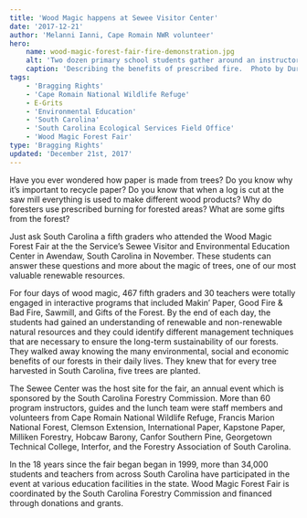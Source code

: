 ```yaml
---
title: 'Wood Magic happens at Sewee Visitor Center'
date: '2017-12-21'
author: 'Melanni Ianni, Cape Romain NWR volunteer'
hero:
    name: wood-magic-forest-fair-fire-demonstration.jpg
    alt: 'Two dozen primary school students gather around an instructor and a small fire.'
    caption: 'Describing the benefits of prescribed fire.  Photo by Durwin Carter, USFWS.'
tags:
    - 'Bragging Rights'
    - 'Cape Romain National Wildlife Refuge'
    - E-Grits
    - 'Environmental Education'
    - 'South Carolina'
    - 'South Carolina Ecological Services Field Office'
    - 'Wood Magic Forest Fair'
type: 'Bragging Rights'
updated: 'December 21st, 2017'
---
```


Have you ever wondered how paper is made from trees? Do you know why it’s important to recycle paper? Do you know that when a log is cut at the saw mill everything is used to make different wood products? Why do foresters use prescribed burning for forested areas? What are some gifts from the forest?

Just ask South Carolina a fifth graders who attended the Wood Magic Forest Fair at the the Service’s Sewee Visitor and Environmental Education Center in Awendaw, South Carolina in November. These students can answer these questions and more about the magic of trees, one of our most valuable renewable resources. 

For four days of wood magic, 467 fifth graders and 30 teachers were totally engaged in interactive programs that included  Makin’ Paper, Good Fire & Bad Fire, Sawmill, and Gifts of the Forest. By the end of each day, the students had gained an understanding of renewable and non-renewable natural resources and they could identify different management techniques that are necessary to ensure the long-term sustainability of our forests. They walked away knowing the many environmental, social and economic benefits of our forests in their daily lives. They  knew that for every tree harvested in South Carolina, five trees are planted.  

The Sewee Center was the host site for the fair, an annual event which is sponsored by the South Carolina Forestry Commission. More than 60 program instructors, guides and the lunch team were staff members and volunteers from Cape Romain National Wildlife Refuge, Francis Marion National Forest, Clemson Extension, International Paper, Kapstone Paper, Milliken Forestry, Hobcaw Barony, Canfor Southern Pine, Georgetown Technical College, Interfor, and the Forestry Association of South Carolina.

In the 18 years since the fair began began in 1999, more than 34,000 students and teachers from across South Carolina have participated in the event at various education facilities in the state. Wood Magic Forest Fair is coordinated by the South Carolina Forestry Commission and financed through donations and grants.

